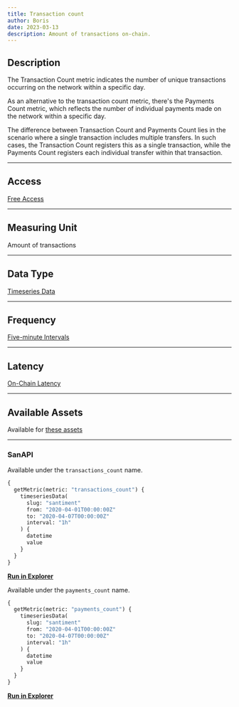 ```yaml
---
title: Transaction count
author: Boris
date: 2023-03-13
description: Amount of transactions on-chain.
---
```


## Description

The Transaction Count metric indicates the number of unique transactions occurring on the network 
within a specific day.

As an alternative to the transaction count metric, there's the Payments Count metric, which reflects 
the number of individual payments made on the network within a specific day.

The difference between Transaction Count and Payments Count lies in the scenario where a single 
transaction includes multiple transfers. In such cases, the Transaction Count registers this as a single 
transaction, while the Payments Count registers each individual transfer within that transaction.

---

## Access

[Free Access](/metrics/details/access#free-access)

---

## Measuring Unit

Amount of transactions

---

## Data Type

[Timeseries Data](/metrics/details/data-type#timeseries-data)

---

## Frequency

[Five-minute Intervals](/metrics/details/frequency#five-minute-frequency)

---

## Latency

[On-Chain Latency](/metrics/details/latency#on-chain-latency)

---

## Available Assets

Available for [these assets](https://api.santiment.net/graphiql?variables=&query=%7B%0A%20%20getMetric(metric%3A%20%22transactions_count%22)%20%7B%0A%20%20%20%20metadata%20%7B%0A%20%20%20%20%20%20availableSlugs%0A%20%20%20%20%7D%0A%20%20%7D%0A%7D%0A)

---

### SanAPI

Available under the `transactions_count` name.

```graphql
{
  getMetric(metric: "transactions_count") {
    timeseriesData(
      slug: "santiment"
      from: "2020-04-01T00:00:00Z"
      to: "2020-04-07T00:00:00Z"
      interval: "1h"
    ) {
      datetime
      value
    }
  }
}
```

[**Run in Explorer**](https://api.santiment.net/graphiql?variables=&query=%7B%0A%20%20getMetric(metric%3A%20%22transactions_count%22)%20%7B%0A%20%20%20%20timeseriesData(%0A%20%20%20%20%20%20slug%3A%20%22santiment%22%0A%20%20%20%20%20%20from%3A%20%222020-04-01T00%3A00%3A00Z%22%0A%20%20%20%20%20%20to%3A%20%222020-04-07T00%3A00%3A00Z%22%0A%20%20%20%20%20%20interval%3A%20%221h%22%0A%20%20%20%20)%20%7B%0A%20%20%20%20%20%20datetime%0A%20%20%20%20%20%20value%0A%20%20%20%20%7D%0A%20%20%7D%0A%7D)

Available under the `payments_count` name.

```graphql
{
  getMetric(metric: "payments_count") {
    timeseriesData(
      slug: "santiment"
      from: "2020-04-01T00:00:00Z"
      to: "2020-04-07T00:00:00Z"
      interval: "1h"
    ) {
      datetime
      value
    }
  }
}
```

[**Run in Explorer**](https://api.santiment.net/graphiql?variables=&query=%7B%0A%20%20getMetric(metric%3A%20%22payments_count%22)%20%7B%0A%20%20%20%20timeseriesData(%0A%20%20%20%20%20%20slug%3A%20%22santiment%22%0A%20%20%20%20%20%20from%3A%20%222020-04-01T00%3A00%3A00Z%22%0A%20%20%20%20%20%20to%3A%20%222020-04-07T00%3A00%3A00Z%22%0A%20%20%20%20%20%20interval%3A%20%221h%22%0A%20%20%20%20)%20%7B%0A%20%20%20%20%20%20datetime%0A%20%20%20%20%20%20value%0A%20%20%20%20%7D%0A%20%20%7D%0A%7D)
